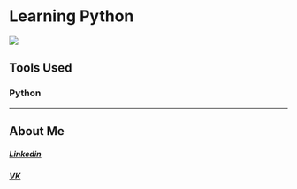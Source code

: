 # Learning Python

![](https://abdelmoubine.github.io/MoubineSAds/Img/logo.png)

## Tools Used

### Python
-------------

## About Me

##### [Linkedin](https://www.linkedin.com/in/abdelmoubine/ "Linkedin")
##### [VK](https://vk.com/abdelmoubine2/ "VK")